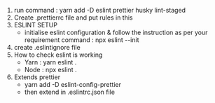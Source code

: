1. run command : yarn add -D eslint prettier husky lint-staged 
2. Create .prettierrc file and put rules in this
3. ESLINT SETUP
   - initialise eslint configuration & follow the instruction as per your requirement
     command : npx eslint --init 
4. create .eslintignore file 
5. How to check eslint is working 
    - Yarn : yarn eslint .
    - Node : npx eslint .
6. Extends prettier 
    - yarn add -D eslint-config-prettier
    - then extend in .eslintrc.json file



